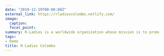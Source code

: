 ```yaml
---
date: "2019-12-19T00:00:00Z"
external_link: https://rladiescolombo.netlify.com/
image:
  caption: 
  focal_point: 
summary: R-Ladies is a worldwide organization whose mission is to promote diversity in the R community.
tags:
- Demo
title: R-Ladies Colombo
---
```

